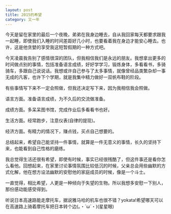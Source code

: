 ```yaml
---
layout: post
title: 2015的希望
category: 又一年
---
```


今天是留在家里的最后一个夜晚，弟弟在我身边睡去，自从我回家每天都要求跟我一起睡，即使我们入睡的时间差距好几小时，也要看着我在身边才能安心睡去。也许，这是他贪婪的享受我这短暂假期的一种方式吧。

今天凌晨我告别了感情很深的团队，但我相信我们是永远的朋友。我想拿出更多的时间做点别的事情，包括准备语言成绩，好好学学习，锻炼身体，多看看书，多骑骑车，多跟自己说说话。我想或许自己参与了太多事情，就像曾经品类繁杂却一事无成的凡客，也许下个学期，就是我集中精力做好一双帆布鞋的阶段。

有些事情写下来不一定会照做，但我还决定写下来，因为我相信我会照做。

语言方面。准备语言成绩，为不久后的交流做准备。

成绩方面。多呆呆图书馆，完成作业后多看看书也好。

生活方面。经常跑步，注意仪表(自律的提现)。

经济方面。有精力的情况下，赚点钱，买点自己想要的。

总结起来，希望自己能坚持一件事情，就算是一件无意义的事情，长久的坚持下来，也能看到自己性格的磨练。

我总觉得生活还很有希望，即使有时候，事实已经很残酷了，但这件事还是看你怎么看他。回想起来，在家里讨论事情氛围比较低沉的时候，父亲总会用些幽默的方式化解，他在想方设法幽默的安慰他的家庭成员的时候，像是一个斗士。

一直觉得，相比希望，人更是一种倾向于失望的生物。所以我想多安慰一下别人，那份感动能感受得到。

听说日本高速路能走摩托车，据说雅马哈的机车也很不错？yokata!希望哪天可以在高速路上骑着摩托车把日本转个边(。・`ω´・)(星星眼)

